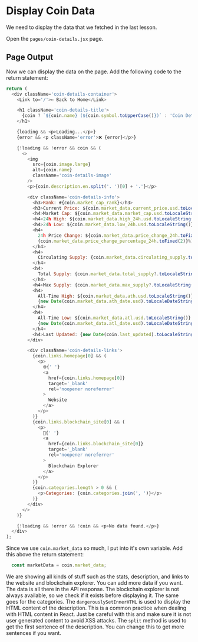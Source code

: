 # Display Coin Data

We need to display the data that we fetched in the last lesson.

Open the `pages/coin-details.jsx` page.

## Page Output

Now we can display the data on the page. Add the following code to the return statement:

```javascript
return (
  <div className='coin-details-container'>
    <Link to='/'>← Back to Home</Link>

    <h1 className='coin-details-title'>
      {coin ? `${coin.name} (${coin.symbol.toUpperCase()})` : 'Coin Details'}
    </h1>

    {loading && <p>Loading...</p>}
    {error && <p className='error'>❌ {error}</p>}

    {!loading && !error && coin && (
      <>
        <img
          src={coin.image.large}
          alt={coin.name}
          className='coin-details-image'
        />
        <p>{coin.description.en.split('. ')[0] + '.'}</p>

        <div className='coin-details-info'>
          <h3>Rank: #{coin.market_cap_rank}</h3>
          <h3>Current Price: ${coin.market_data.current_price.usd.toLocaleString()}</h3>
          <h4>Market Cap: ${coin.market_data.market_cap.usd.toLocaleString()}</h4>
          <h4>24h High: ${coin.market_data.high_24h.usd.toLocaleString()}</h4>
          <h4>24h Low: ${coin.market_data.low_24h.usd.toLocaleString()}</h4>
          <h4>
            24h Price Change: ${coin.market_data.price_change_24h.toFixed(2)} (
            {coin.market_data.price_change_percentage_24h.toFixed(2)}%)
          </h4>
          <h4>
            Circulating Supply: {coin.market_data.circulating_supply.toLocaleString()}
          </h4>
          <h4>
            Total Supply: {coin.market_data.total_supply?.toLocaleString() || 'N/A'}
          </h4>
          <h4>Max Supply: {coin.market_data.max_supply?.toLocaleString() || 'N/A'}</h4>
          <h4>
            All-Time High: ${coin.market_data.ath.usd.toLocaleString()} on{' '}
            {new Date(coin.market_data.ath_date.usd).toLocaleDateString()}
          </h4>
          <h4>
            All-Time Low: ${coin.market_data.atl.usd.toLocaleString()} on{' '}
            {new Date(coin.market_data.atl_date.usd).toLocaleDateString()}
          </h4>
          <h4>Last Updated: {new Date(coin.last_updated).toLocaleString()}</h4>
        </div>

        <div className='coin-details-links'>
          {coin.links.homepage[0] && (
            <p>
              🌐{' '}
              <a
                href={coin.links.homepage[0]}
                target='_blank'
                rel='noopener noreferrer'
              >
                Website
              </a>
            </p>
          )}
          {coin.links.blockchain_site[0] && (
            <p>
              🧩{' '}
              <a
                href={coin.links.blockchain_site[0]}
                target='_blank'
                rel='noopener noreferrer'
              >
                Blockchain Explorer
              </a>
            </p>
          )}
          {coin.categories.length > 0 && (
            <p>Categories: {coin.categories.join(', ')}</p>
          )}
        </div>
      </>
    )}

    {!loading && !error && !coin && <p>No data found.</p>}
  </div>
);

```

Since we use `coin.market_data` so much, I put into it's own variable. Add this above the return statement:

```js
  const marketData = coin.market_data;
 ```

We are showing all kinds of stuff such as the stats, description, and links to the website and blockchain explorer. You can add more data if you want. The data is all there in the API response. The blockchain explorer is not always available, so we check if it exists before displaying it. The same goes for the categories. The `dangerouslySetInnerHTML` is used to display the HTML content of the description. This is a common practice when dealing with HTML content in React. Just be careful with this and make sure it is not user generated content to avoid XSS attacks. The `split` method is used to get the first sentence of the description. You can change this to get more sentences if you want.

